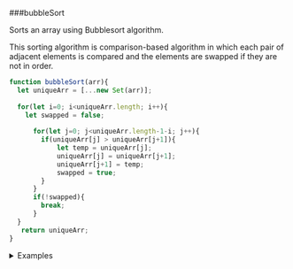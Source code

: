 ###bubbleSort

Sorts an array using Bubblesort algorithm.

This sorting algorithm is comparison-based algorithm in which each pair of adjacent elements is compared and the elements are swapped if they are not in order.

```js
function bubbleSort(arr){
  let uniqueArr = [...new Set(arr)];
  
  for(let i=0; i<uniqueArr.length; i++){
    let swapped = false;
    
      for(let j=0; j<uniqueArr.length-1-i; j++){
        if(uniqueArr[j] > uniqueArr[j+1]){
            let temp = uniqueArr[j];
            uniqueArr[j] = uniqueArr[j+1];
            uniqueArr[j+1] = temp;
            swapped = true;
        }
      }
      if(!swapped){
        break;
      }
  }
   return uniqueArr;
}

```
<details>

<summary>Examples</summary>

```js
bubbleSort([44, 11, 7, 20, 12, 90, 35, 5]); // [5,7,11,12,20,35,44,90]
```
</details>
